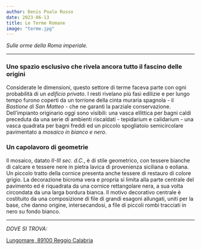 ```yaml
---
author: Denis Poalo Russo
date: 2023-06-13
title: Le Terme Romane
image: "terme.jpg"
---
```


*Sulle orme della Roma imperiale.*
<!--more-->

***

### Uno spazio esclusivo che rivela ancora tutto il fascino delle origini

Considerate le dimensioni, questo settore di terme faceva parte con ogni probabilità di un *edificio privato*. I resti rivelano più fasi edilizie e per lungo tempo furono coperti da un torrione della cinta muraria spagnola - il *Bastione di San Matteo* - che ne garantì la parziale conservazione. Dell’impianto originario oggi sono visibili: una vasca ellittica per bagni caldi preceduta da una serie di ambienti riscaldati - tepidarium e calidarium - una vasca quadrata per bagni freddi ed un piccolo spogliatoio semicircolare pavimentato a *mosaico in bianco e nero*.

### Un capolavoro di geometrie

Il mosaico, datato *II-III sec. d.C.*, è di stile geometrico, con tessere bianche di calcare e tessere nere in pietra lavica di provenienza siciliana o eoliana. Un piccolo tratto della cornice presenta anche tessere di restauro di colore grigio. La decorazione bicroma vera e propria si limita alla parte centrale del pavimento ed è riquadrata da una cornice rettangolare nera, a sua volta circondata da una larga bordura bianca. Il motivo decorativo centrale è costituito da una composizione di file di grandi esagoni allungati, uniti per la base, che danno origine, intersecandosi, a file di piccoli rombi tracciati in nero su fondo bianco.

***

*DOVE SI TROVA:*

[Lungomare, 89100
Reggio Calabria](https://www.google.com/maps/place/38°06'25.8%22N+15°38'22.3%22E/@38.1071729,15.6395336,17z/data=!3m1!4b1!4m4!3m3!8m2!3d38.1071729!4d15.6395336?entry=ttu)


